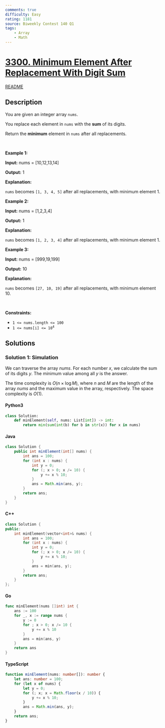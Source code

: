 ```yaml
---
comments: true
difficulty: Easy
rating: 1181
source: Biweekly Contest 140 Q1
tags:
    - Array
    - Math
---
```


<!-- problem:start -->

# [3300. Minimum Element After Replacement With Digit Sum](https://leetcode.com/problems/minimum-element-after-replacement-with-digit-sum)

[README](/solution/3300-3399/3300.Minimum%20Element%20After%20Replacement%20With%20Digit%20Sum/README.md)

## Description

<!-- description:start -->

<p>You are given an integer array <code>nums</code>.</p>

<p>You replace each element in <code>nums</code> with the <strong>sum</strong> of its digits.</p>

<p>Return the <strong>minimum</strong> element in <code>nums</code> after all replacements.</p>

<p>&nbsp;</p>
<p><strong class="example">Example 1:</strong></p>

<div class="example-block">
<p><strong>Input:</strong> <span class="example-io">nums = [10,12,13,14]</span></p>

<p><strong>Output:</strong> <span class="example-io">1</span></p>

<p><strong>Explanation:</strong></p>

<p><code>nums</code> becomes <code>[1, 3, 4, 5]</code> after all replacements, with minimum element 1.</p>
</div>

<p><strong class="example">Example 2:</strong></p>

<div class="example-block">
<p><strong>Input:</strong> <span class="example-io">nums = [1,2,3,4]</span></p>

<p><strong>Output:</strong> <span class="example-io">1</span></p>

<p><strong>Explanation:</strong></p>

<p><code>nums</code> becomes <code>[1, 2, 3, 4]</code> after all replacements, with minimum element 1.</p>
</div>

<p><strong class="example">Example 3:</strong></p>

<div class="example-block">
<p><strong>Input:</strong> <span class="example-io">nums = [999,19,199]</span></p>

<p><strong>Output:</strong> <span class="example-io">10</span></p>

<p><strong>Explanation:</strong></p>

<p><code>nums</code> becomes <code>[27, 10, 19]</code> after all replacements, with minimum element 10.</p>
</div>

<p>&nbsp;</p>
<p><strong>Constraints:</strong></p>

<ul>
	<li><code>1 &lt;= nums.length &lt;= 100</code></li>
	<li><code>1 &lt;= nums[i] &lt;= 10<sup>4</sup></code></li>
</ul>

<!-- description:end -->

## Solutions

<!-- solution:start -->

### Solution 1: Simulation

We can traverse the array $\textit{nums}$. For each number $x$, we calculate the sum of its digits $y$. The minimum value among all $y$ is the answer.

The time complexity is $O(n \times \log M)$, where $n$ and $M$ are the length of the array $\textit{nums}$ and the maximum value in the array, respectively. The space complexity is $O(1)$.

<!-- tabs:start -->

#### Python3

```python
class Solution:
    def minElement(self, nums: List[int]) -> int:
        return min(sum(int(b) for b in str(x)) for x in nums)
```

#### Java

```java
class Solution {
    public int minElement(int[] nums) {
        int ans = 100;
        for (int x : nums) {
            int y = 0;
            for (; x > 0; x /= 10) {
                y += x % 10;
            }
            ans = Math.min(ans, y);
        }
        return ans;
    }
}
```

#### C++

```cpp
class Solution {
public:
    int minElement(vector<int>& nums) {
        int ans = 100;
        for (int x : nums) {
            int y = 0;
            for (; x > 0; x /= 10) {
                y += x % 10;
            }
            ans = min(ans, y);
        }
        return ans;
    }
};
```

#### Go

```go
func minElement(nums []int) int {
	ans := 100
	for _, x := range nums {
		y := 0
		for ; x > 0; x /= 10 {
			y += x % 10
		}
		ans = min(ans, y)
	}
	return ans
}
```

#### TypeScript

```ts
function minElement(nums: number[]): number {
    let ans: number = 100;
    for (let x of nums) {
        let y = 0;
        for (; x; x = Math.floor(x / 10)) {
            y += x % 10;
        }
        ans = Math.min(ans, y);
    }
    return ans;
}
```

<!-- tabs:end -->

<!-- solution:end -->

<!-- problem:end -->

